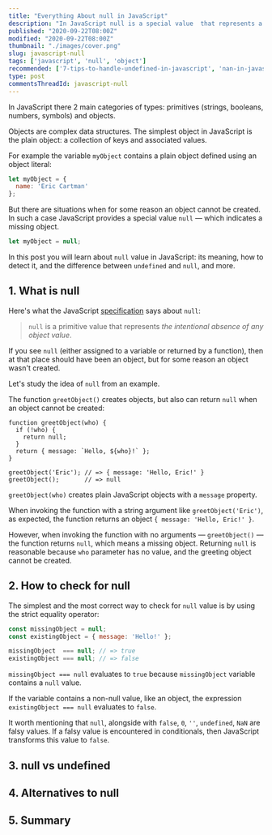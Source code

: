 ```yaml
---
title: "Everything About null in JavaScript"
description: "In JavaScript null is a special value  that represents a missing object."
published: "2020-09-22T08:00Z"
modified: "2020-09-22T08:00Z"
thumbnail: "./images/cover.png"
slug: javascript-null
tags: ['javascript', 'null', 'object']
recommended: ['7-tips-to-handle-undefined-in-javascript', 'nan-in-javascript']
type: post
commentsThreadId: javascript-null
---
```


In JavaScript there 2 main categories of types: primitives (strings, booleans, numbers, symbols) and objects.  

Objects are complex data structures. The simplest object in JavaScript is the plain object: a collection of keys and associated values. 

For example the variable `myObject` contains a plain object defined using an object literal:

```javascript
let myObject = {
  name: 'Eric Cartman'
};
```

But there are situations when for some reason an object cannot be created. In such a case JavaScript provides a special value `null` &mdash; which indicates a missing object.  

```javascript
let myObject = null;
```

In this post you will learn about `null` value in JavaScript: its meaning, how to detect it, and the difference between `undefined` and `null`, and more.  

## 1. What is null

Here's what the JavaScript [specification](https://tc39.es/ecma262/#sec-null-value) says about `null`:

> `null` is a primitive value that represents *the intentional absence of any object value*.

If you see `null` (either assigned to a variable or returned by a function), then at that place should have been an object, but for some reason an object wasn't created.  

Let's study the idea of `null` from an example. 

The function `greetObject()` creates objects, but also can return `null` when an object cannot be created:

```javascript{3}
function greetObject(who) {
  if (!who) {
    return null;
  }
  return { message: `Hello, ${who}!` };
}

greetObject('Eric'); // => { message: 'Hello, Eric!' }
greetObject();       // => null
```

`greetObject(who)` creates plain JavaScript objects with a `message` property.  

When invoking the function with a string argument like `greetObject('Eric')`, as expected, the function returns an object `{ message: 'Hello, Eric!' }`. 

However, when invoking the function with no arguments &mdash; `greetObject()` &mdash; the function returns `null`, which means a missing object. Returning `null` is reasonable because `who` parameter has no value, and the greeting object cannot be created.  

## 2. How to check for null

The simplest and the most correct way to check for `null` value is by using the strict equality operator:

```javascript
const missingObject = null;
const existingObject = { message: 'Hello!' };

missingObject  === null; // => true
existingObject === null; // => false
```

`missingObject === null` evaluates to `true` because `missingObject` variable contains a `null` value.  

If the variable contains a non-null value, like an object, the expression `existingObject === null` evaluates to `false`.  

It worth mentioning that `null`, alongside with `false`, `0`, `''`, `undefined`, `NaN` are falsy values. If a falsy value is encountered in conditionals, then JavaScript transforms this value to `false`.  

## 3. null vs undefined

## 4. Alternatives to null

## 5. Summary

